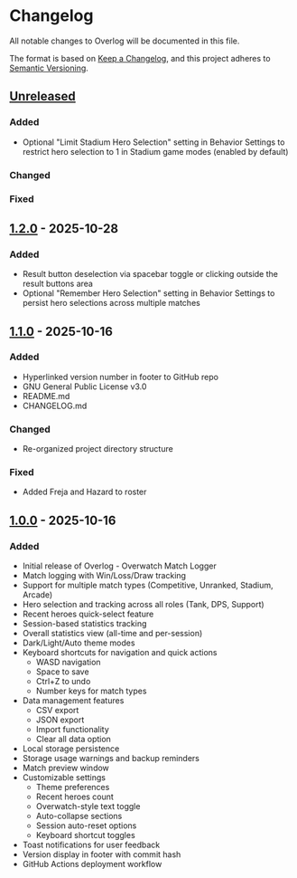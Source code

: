 # Changelog

All notable changes to Overlog will be documented in this file.

The format is based on [Keep a Changelog](https://keepachangelog.com/en/1.0.0/),
and this project adheres to [Semantic Versioning](https://semver.org/spec/v2.0.0.html).

## [Unreleased]
### Added
- Optional "Limit Stadium Hero Selection" setting in Behavior Settings to restrict hero selection to 1 in Stadium game modes (enabled by default)
### Changed
### Fixed

## [1.2.0] - 2025-10-28
### Added
- Result button deselection via spacebar toggle or clicking outside the result buttons area
- Optional "Remember Hero Selection" setting in Behavior Settings to persist hero selections across multiple matches

## [1.1.0] - 2025-10-16
### Added
- Hyperlinked version number in footer to GitHub repo
- GNU General Public License v3.0
- README.md
- CHANGELOG.md
### Changed
- Re-organized project directory structure
### Fixed
- Added Freja and Hazard to roster

## [1.0.0] - 2025-10-16
### Added
- Initial release of Overlog - Overwatch Match Logger
- Match logging with Win/Loss/Draw tracking
- Support for multiple match types (Competitive, Unranked, Stadium, Arcade)
- Hero selection and tracking across all roles (Tank, DPS, Support)
- Recent heroes quick-select feature
- Session-based statistics tracking
- Overall statistics view (all-time and per-session)
- Dark/Light/Auto theme modes
- Keyboard shortcuts for navigation and quick actions
  - WASD navigation
  - Space to save
  - Ctrl+Z to undo
  - Number keys for match types
- Data management features
  - CSV export
  - JSON export
  - Import functionality
  - Clear all data option
- Local storage persistence
- Storage usage warnings and backup reminders
- Match preview window
- Customizable settings
  - Theme preferences
  - Recent heroes count
  - Overwatch-style text toggle
  - Auto-collapse sections
  - Session auto-reset options
  - Keyboard shortcut toggles
- Toast notifications for user feedback
- Version display in footer with commit hash
- GitHub Actions deployment workflow

[Unreleased]: https://github.com/NewbGoob/overlog/compare/v1.2.0...HEAD
[1.2.0]: https://github.com/NewbGoob/overlog/compare/v1.1.0...v1.2.0
[1.1.0]: https://github.com/NewbGoob/overlog/compare/v1.0.0...v1.1.0
[1.0.0]: https://github.com/NewbGoob/overlog/tree/v1.0.0
